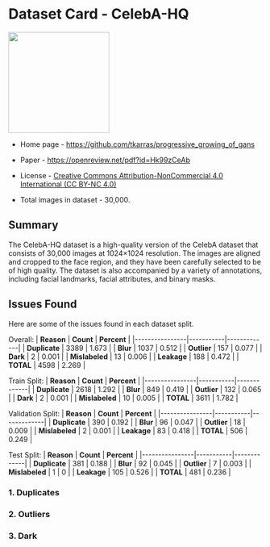 # Dataset Card - CelebA-HQ
<img src="https://pythonawesome.com/content/images/2018/07/celebA-HQ.jpg" height="200" />


+ Home page - https://github.com/tkarras/progressive_growing_of_gans

+ Paper - https://openreview.net/pdf?id=Hk99zCeAb

+ License - [Creative Commons Attribution-NonCommercial 4.0 International (CC BY-NC 4.0)](https://creativecommons.org/licenses/by-nc/4.0/)

+ Total images in dataset - 30,000.

## Summary
The CelebA-HQ dataset is a high-quality version of the CelebA dataset that consists of 30,000 images at 1024×1024 resolution. The images are aligned and cropped to the face region, and they have been carefully selected to be of high quality. The dataset is also accompanied by a variety of annotations, including facial landmarks, facial attributes, and binary masks.

## Issues Found
Here are some of the issues found in each dataset split.

Overall:
| **Reason**     | **Count** | **Percent** |
|----------------|-----------|-------------|
| **Duplicate**  | 3389      | 1.673       |
| **Blur**       | 1037      | 0.512       |
| **Outlier**    | 157       | 0.077       |
| **Dark**       | 2         | 0.001       |
| **Mislabeled** | 13        | 0.006       |
| **Leakage**    | 188       | 0.472       |
| **TOTAL**      | 4598      | 2.269       |

Train Split:
| **Reason**     | **Count** | **Percent** |
|----------------|-----------|-------------|
| **Duplicate**  | 2618      | 1.292       |
| **Blur**       | 849       | 0.419       |
| **Outlier**    | 132       | 0.065       |
| **Dark**       | 2         | 0.001       |
| **Mislabeled** | 10        | 0.005       |
| **TOTAL**      | 3611      | 1.782       |


Validation Split:
| **Reason**     | **Count** | **Percent** |
|----------------|-----------|-------------|
| **Duplicate**  | 390       | 0.192       |
| **Blur**       | 96        | 0.047       |
| **Outlier**    | 18        | 0.009       |
| **Mislabeled** | 2         | 0.001       |
| **Leakage**    | 83        | 0.418       |
| **TOTAL**      | 506       | 0.249       |

Test Split:
| **Reason**     | **Count** | **Percent** |
|----------------|-----------|-------------|
| **Duplicate**  | 381       | 0.188       |
| **Blur**       | 92        | 0.045       |
| **Outlier**    | 7         | 0.003       |
| **Mislabeled** | 1         | 0           |
| **Leakage**    | 105       | 0.526       |
| **TOTAL**      | 481       | 0.236       |


### 1. Duplicates


### 2. Outliers


### 3. Dark
